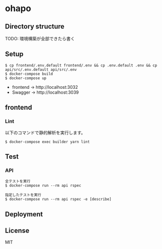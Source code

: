 # ohapo

## Directory structure

TODO: 環境構築が全部できたら書く

## Setup

```
$ cp frontend/.env.default frontend/.env && cp .env.default .env && cp api/src/.env.default api/src/.env
$ docker-compose build
$ docker-compose up
```

- frontend -> http://localhost:3032
- Swagger -> http://localhost:3039

## frontend

### Lint

以下のコマンドで静的解析を実行します。

```
$ docker-compose exec builder yarn lint
```

## Test

### API

```
全テストを実行
$ docker-compose run --rm api rspec

指定したテストを実行
$ docker-compose run --rm api rspec -e [describe]
```

## Deployment

## License

MIT
